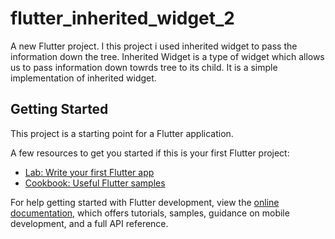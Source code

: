 # flutter_inherited_widget_2

A new Flutter project. I this project i used inherited widget to pass the information down the tree. Inherited Widget is a type of widget which allows us to pass information down towrds tree to its child. It is a simple implementation of inherited widget.
## Getting Started

This project is a starting point for a Flutter application.

A few resources to get you started if this is your first Flutter project:

- [Lab: Write your first Flutter app](https://docs.flutter.dev/get-started/codelab)
- [Cookbook: Useful Flutter samples](https://docs.flutter.dev/cookbook)

For help getting started with Flutter development, view the
[online documentation](https://docs.flutter.dev/), which offers tutorials,
samples, guidance on mobile development, and a full API reference.
